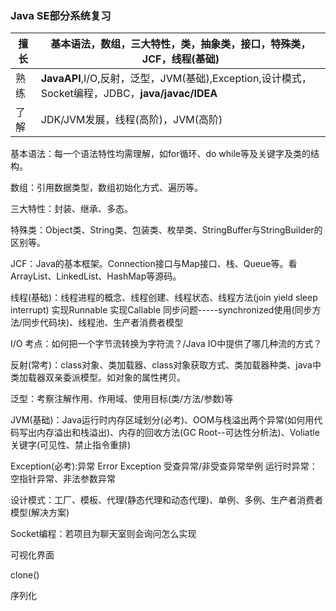 ### Java SE部分系统复习

| 擅长 | 基本语法，数组，三大特性，类，抽象类，接口，特殊类，JCF，线程(基础) |
| ---- | ------------------------------------------------------------ |
| 熟练 | **JavaAPI**,I/O,反射，泛型，JVM(基础),Exception,设计模式，Socket编程，JDBC，**java/javac/IDEA** |
| 了解 | JDK/JVM发展，线程(高阶)，JVM(高阶)                           |

基本语法：每一个语法特性均需理解，如for循环、do while等及关键字及类的结构。

数组：引用数据类型，数组初始化方式、遍历等。

三大特性：封装、继承、多态。

特殊类：Object类、String类、包装类、枚举类、StringBuffer与StringBuilder的区别等。

JCF：Java的基本框架。Connection接口与Map接口、栈、Queue等。看ArrayList、LinkedList、HashMap等源码。

线程(基础)：线程进程的概念、线程创建、线程状态、线程方法(join yield sleep interrupt) 实现Runnable 实现Callable   同步问题-----synchronized使用(同步方法/同步代码块)、线程池、生产者消费者模型



I/O  考点：如何把一个字节流转换为字符流？/Java IO中提供了哪几种流的方式？

反射(常考)：class对象、类加载器、class对象获取方式、类加载器种类、java中类加载器双亲委派模型。如对象的属性拷贝。

泛型：考察注解作用、作用域、使用目标(类/方法/参数)等

JVM(基础)：Java运行时内存区域划分(必考)、OOM与栈溢出两个异常(如何用代码写出内存溢出和栈溢出)、内存的回收方法(GC Root--可达性分析法)、Voliatle关键字(可见性、禁止指令重排)

Exception(必考):异常 Error  Exception   受查异常/非受查异常举例  运行时异常：空指针异常、非法参数异常

设计模式：工厂、模板、代理(静态代理和动态代理)、单例、多例、生产者消费者模型(解决方案)

Socket编程：若项目为聊天室则会询问怎么实现



可视化界面

clone()

序列化



